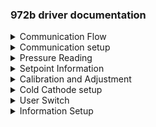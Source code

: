 ### 972b driver documentation

<details>
<summary>Communication Flow</summary>

### Basic Communication setup

### Constructing a sensor object
The `PressureTransducer` class is initialized with a constructor that sets up the device for communication.

`PressureTransducer::PressureTransducer(String addr, Stream& serial);`

Parameters:
 - `addr`: A String representing the device address. If an empty string is provided, a default address is used.
 - `serial`: A reference to a Stream object which represents the serial port used for communication with the transducer. 
The constructor initializes the device with the given address (or defaults to `253` one if not specified) and sets up the specified serial port for communication.

#### Usage
```c
#include <972b.h>

PressureTransducer sensor; // Instantiate 972b sensor object with default address "253"

void setup() {
    Serial.begin(9600);   // initialize PC COM interface
    Serial2.begin(9600);  // initialize UART-RS486 transceiver interface

    String response;
    
    sensor.sendCommand("MD?"); // Query device model number
    response = sensor.readResponse();
    Serial.println("Model Number: " + response);
}

void loop() {
}
```
### Sending Commands
A wrapper function around `Serial.print()` can be used to send serial queries or commands to the 972b, assuming it’s connected through a UART-RS485 adapter and sent to the correct serial interface.

`void PressureTransducer::sendCommand(String command, String parameter);`

This function takes two parameters:
1. `command`: A String representing the command to send to the 972b
2. `parameter`: This is an optional parameter that defaults to an empty String. This is used only for commands and not for queries.

Notes:
 - The default serial port is `Serial2` (pins 18 & 19 on the Arduino Mega). This can be configured to any output stream.
 - `sendCommand` auto inserts the attention character “@” and ends with the termination characters “;FF” (datasheet, pg 13), requiring only the unique command to be passed.
 - The command string is limited to ASCII characters but is case-insensitive

Example usage [link](https://github.com/mslaffin/972b/blob/main/examples/querying/972b_model_number_query/972b_model_number_query.ino):


### Receiving a Response
If the sensor successfully acknowledges the command and responds through the transeiver, `Serial.read()` can be used to read input serial data on `Serial2`. The function waits for a response for a specified timeout duration and processes the response to determine its validity and type.

`String PressureTransducer::readResponse();`

This function takes no parameters and returns: 
1. `String`: The response received by the pressure transducer. This could be a successful response (starting with ‘ACK’), an error response (starting with ‘NAK’), or a string indicating no valid response was received.

Notes: 
 - The timeout duration is arbitrary, and may need to be adjusted 
</details>

<details>
<summary>Communication setup</summary>

### Communication setup

This section details the commands for configuring and querying the communication settings of the 972b transducer. These commands allow for adjusting parameters such as baud rate, device address, and communication delay settings.


# Querying Communication Baud Rate
To query the current baud rate setting, use:
```c
sensor.sendCommand("BR?"); // Query current baud rate
```
- Response: @xxxACK9600;FF
- Explanation: Returns the current communication baud rate.
- The response codes (ACK, NAK) indicate successful or unsuccessful execution of the command, respectively.

# Setting Communication Baud Rate
To set the communication baud rate, use the following command:

```c
sensor.changeBaudRate("9600"); // Set baud rate to 9600
```
- Explanation: Sets the communication baud rate. Valid options include 4800, 9600, 19200, 38400, 57600, 115200, and 230400.

# Setting Transducer Address
To set the transducer communication address, use this command:
```c
sensor.sendCommand("AD!123"); // Set address to 123
```
- Response: @xxxACK123;FF
- Explanation: Sets the transducer's communication address. Valid addresses range from 001 to 253.

# Setting Communication Delay
To toggle the communication delay between receiving and transmitting, use:
```c
sensor.sendCommand("RSD!OFF"); // Turn off communication delay
```
- Response: @xxxACKOFF;FF
- Explanation: Turns on or off the communication delay between receiving and sending data.
</details>

<details>
<summary>Pressure Reading</summary>
</details>

<details>
<summary>Setpoint Information</summary>
</details>

<details>
<summary>Calibration and Adjustment</summary>
</details>

<details>
<summary>Cold Cathode setup</summary>
</details>

<details>
<summary>User Switch</summary>
</details>

<details>
<summary>Information Setup</summary>
</details>
